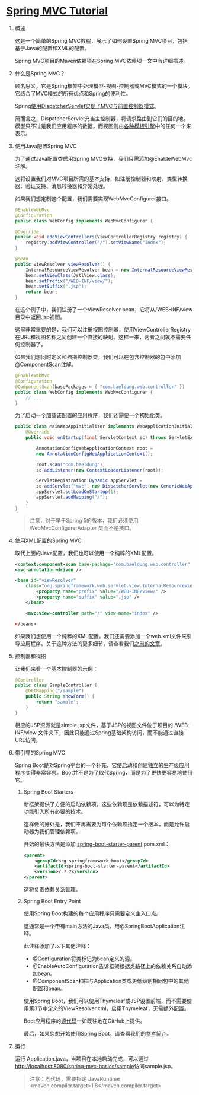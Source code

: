 # [Spring MVC Tutorial](https://www.baeldung.com/spring-mvc-tutorial)

1. 概述

    这是一个简单的Spring MVC教程，展示了如何设置Spring MVC项目，包括基于Java的配置和XML的配置。

    Spring MVC项目的Maven依赖项在Spring MVC依赖项一文中有详细描述。

2. 什么是Spring MVC？

    顾名思义，它是Spring框架中处理模型-视图-控制器或MVC模式的一个模块。它结合了MVC模式的所有优点和Spring的便利性。

    Spring[使用DispatcherServlet实现了MVC与前置控制器模式](https://www.baeldung.com/spring-controllers#Overview)。

    简而言之，DispatcherServlet充当主控制器，将请求路由到它们的目的地。模型只不过是我们应用程序的数据，而视图则由[各种模板引擎](https://www.baeldung.com/spring-template-engines)中的任何一个来表示。

3. 使用Java配置Spring MVC

    为了通过Java配置类启用Spring MVC支持，我们只需添加@EnableWebMvc注解。

    这将设置我们对MVC项目所需的基本支持，如注册控制器和映射、类型转换器、验证支持、消息转换器和异常处理。

    如果我们想定制这个配置，我们需要实现WebMvcConfigurer接口。

    ```java
    @EnableWebMvc
    @Configuration
    public class WebConfig implements WebMvcConfigurer {

    @Override
    public void addViewControllers(ViewControllerRegistry registry) {
        registry.addViewController("/").setViewName("index");
    }

    @Bean
    public ViewResolver viewResolver() {
        InternalResourceViewResolver bean = new InternalResourceViewResolver();
        bean.setViewClass(JstlView.class);
        bean.setPrefix("/WEB-INF/view/");
        bean.setSuffix(".jsp");
        return bean;
    }
    ```

    在这个例子中，我们注册了一个ViewResolver bean，它将从/WEB-INF/view目录中返回.jsp视图。

    这里非常重要的是，我们可以注册视图控制器，使用ViewControllerRegistry在URL和视图名称之间创建一个直接的映射。这样一来，两者之间就不需要任何控制器了。

    如果我们想同时定义和扫描控制器类，我们可以在包含控制器的包中添加@ComponentScan注解。

    ```java
    @EnableWebMvc
    @Configuration
    @ComponentScan(basePackages = { "com.baeldung.web.controller" })
    public class WebConfig implements WebMvcConfigurer {
        // ...
    }
    ```

    为了启动一个加载该配置的应用程序，我们还需要一个初始化类。

    ```java
    public class MainWebAppInitializer implements WebApplicationInitializer {
        @Override
        public void onStartup(final ServletContext sc) throws ServletException {

            AnnotationConfigWebApplicationContext root = 
            new AnnotationConfigWebApplicationContext();

            root.scan("com.baeldung");
            sc.addListener(new ContextLoaderListener(root));

            ServletRegistration.Dynamic appServlet = 
            sc.addServlet("mvc", new DispatcherServlet(new GenericWebApplicationContext()));
            appServlet.setLoadOnStartup(1);
            appServlet.addMapping("/");
        }
    }
    ```

    > 注意，对于早于Spring 5的版本，我们必须使用 WebMvcConfigurerAdapter 类而不是接口。

4. 使用XML配置的Spring MVC

    取代上面的Java配置，我们也可以使用一个纯粹的XML配置。

    ```xml
    <context:component-scan base-package="com.baeldung.web.controller" />
    <mvc:annotation-driven />    

    <bean id="viewResolver" 
        class="org.springframework.web.servlet.view.InternalResourceViewResolver">
            <property name="prefix" value="/WEB-INF/view/" />
            <property name="suffix" value=".jsp" />
        </bean>

        <mvc:view-controller path="/" view-name="index" />

    </beans>
    ```

    如果我们想使用一个纯粹的XML配置，我们还需要添加一个web.xml文件来引导应用程序。关于这种方法的更多细节，请查看我们[之前的文章](https://www.baeldung.com/spring-xml-vs-java-config)。

5. 控制器和视图

    让我们来看一个基本控制器的示例：

    ```java
    @Controller
    public class SampleController {
        @GetMapping("/sample")
        public String showForm() {
            return "sample";
        }
    }
    ```

    相应的JSP资源就是simple.jsp文件，基于JSP的视图文件位于项目的 /WEB-INF/view 文件夹下，因此只能通过Spring基础架构访问，而不能通过直接URL访问。

6. 带引导的Spring MVC

    Spring Boot是对Spring平台的一个补充，它使启动和创建独立的生产级应用程序变得非常容易。Boot并不是为了取代Spring，而是为了更快更容易地使用它。

    1. Spring Boot Starters

        新框架提供了方便的启动依赖项，这些依赖项是依赖描述符，可以为特定功能引入所有必要的技术。

        这样做的好处是，我们不再需要为每个依赖项指定一个版本，而是允许启动器为我们管理依赖项。

        开始的最快方法是添加 [spring-boot-starter-parent](https://search.maven.org/classic/#search%7Cga%7C1%7Ca%3A%22spring-boot-starter-parent%22) pom.xml：

        ```xml
        <parent>
            <groupId>org.springframework.boot</groupId>
            <artifactId>spring-boot-starter-parent</artifactId>
            <version>2.7.2</version>
        </parent>
        ```

        这将负责依赖关系管理。

    2. Spring Boot Entry Point

        使用Spring Boot构建的每个应用程序只需要定义主入口点。

        这通常是一个带有main方法的Java类，用@SpringBootApplication注释。

        此注释添加了以下其他注释：

        - @Configuration将类标记为bean定义的源。
        - @EnableAutoConfiguration告诉框架根据类路径上的依赖关系自动添加bean。
        - @ComponentScan扫描与Application类或更低级别相同包中的其他配置和bean。

        使用Spring Boot，我们可以使用Thymeleaf或JSP设置前端，而不需要使用第3节中定义的ViewResolver.xml，启用Thymeleaf，无需额外配置。

        Boot应用程序的[源代码](https://github.com/eugenp/tutorials/tree/master/spring-boot-modules/spring-boot-bootstrap)一如既往地在GitHub上提供。

        最后，如果您想开始使用Spring Boot，请查看我们的[参考简介](https://www.baeldung.com/spring-boot-start)。

7. 运行

    运行 Application.java，当项目在本地启动完成，可以通过<http://localhost:8080/spring-mvc-basics/sample>访问sample.jsp。

    > 注意：老代码，需要指定 JavaRuntime <maven.compiler.target>1.8</maven.compiler.target>
